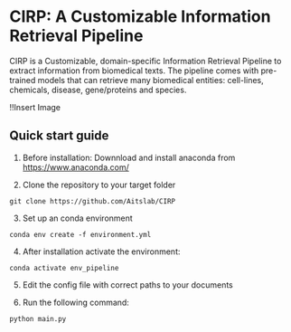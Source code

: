 # CIRP: A Customizable Information Retrieval Pipeline

CIRP is a Customizable, domain-specific Information Retrieval Pipeline to extract information from biomedical texts. The pipeline comes with pre-trained models that can retrieve many biomedical entities: cell-lines, chemicals, disease, gene/proteins and species.  

!!Insert Image

## Quick start guide

1. Before installation: Downnload and install anaconda from https://www.anaconda.com/


2. Clone the repository to your target folder


```console
git clone https://github.com/Aitslab/CIRP

```

3. Set up an conda environment

```console
conda env create -f environment.yml
```

4. After installation activate the environment:
```console
conda activate env_pipeline
```

5. Edit the config file with correct paths to your documents


6. Run the following command:

```python
python main.py
```
